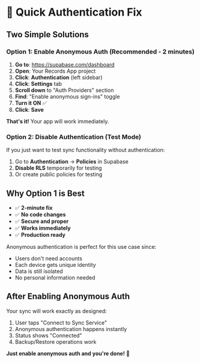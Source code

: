 # 🚀 Quick Authentication Fix

## Two Simple Solutions

### **Option 1: Enable Anonymous Auth (Recommended - 2 minutes)**

1. **Go to**: https://supabase.com/dashboard
2. **Open**: Your Records App project
3. **Click**: **Authentication** (left sidebar)
4. **Click**: **Settings** tab
5. **Scroll down** to "Auth Providers" section
6. **Find**: "Enable anonymous sign-ins" toggle
7. **Turn it ON** ✅
8. **Click**: **Save**

**That's it!** Your app will work immediately.

### **Option 2: Disable Authentication (Test Mode)**

If you just want to test sync functionality without authentication:

1. Go to **Authentication** → **Policies** in Supabase
2. **Disable RLS** temporarily for testing
3. Or create public policies for testing

## Why Option 1 is Best

- ✅ **2-minute fix**
- ✅ **No code changes**
- ✅ **Secure and proper**
- ✅ **Works immediately**
- ✅ **Production ready**

Anonymous authentication is perfect for this use case since:
- Users don't need accounts
- Each device gets unique identity
- Data is still isolated
- No personal information needed

## After Enabling Anonymous Auth

Your sync will work exactly as designed:
1. User taps "Connect to Sync Service"
2. Anonymous authentication happens instantly
3. Status shows "Connected"
4. Backup/Restore operations work

**Just enable anonymous auth and you're done!** 🎉